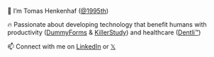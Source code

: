 👋 I’m Tomas Henkenhaf ([@1995th](https://github.com/1995th))

🔥 Passionate about developing technology that benefit humans with productivity ([DummyForms](https://dummyforms.com/) & [KillerStudy](https://killerstudy.com/)) and healthcare ([Dentli™](https://dentli.ca/))

📫 Connect with me on [LinkedIn](https://www.linkedin.com/in/tomashenkenhaf/) or [𝕏](https://x.com/tomashenkenhaf)
